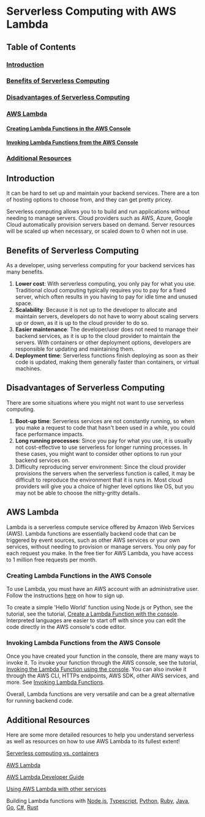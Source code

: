 # Serverless Computing with AWS Lambda

## Table of Contents

### [Introduction](#introduction-1)

### [Benefits of Serverless Computing](#benefits-of-serverless-computing-1)

### [Disadvantages of Serverless Computing](#disadvantages-of-serverless-computing-1)

### [AWS Lambda](#aws-lambda-1)

#### [Creating Lambda Functions in the AWS Console](#creating-lambda-functions-in-the-aws-console-1)

#### [Invoking Lambda Functions from the AWS Console](#invoking-lambda-functions-from-the-aws-console-1)

### [Additional Resources](#additional-resources-1)

## Introduction

It can be hard to set up and maintain your backend services. There are a ton of hosting options to choose from, and they can get pretty pricey.

Serverless computing allows you to to build and run applications without needing to manage servers. Cloud providers such as AWS, Azure, Google Cloud automatically provision servers based on demand. Server resources will be scaled up when necessary, or scaled down to 0 when not in use. 

## Benefits of Serverless Computing

As a developer, using serverless computing for your backend services has many benefits.

1. **Lower cost**: With serverless computing, you only pay for what you use. Traditional cloud computing typically requires you to pay for a fixed server, which often results in you having to pay for idle time and unused space.
2. **Scalability**: Because it is not up to the developer to allocate and maintain servers, developers do not have to worry about scaling servers up or down, as it is up to the cloud provider to do so.
3. **Easier maintenance**: The developer/user does not need to manage their backend services, as it is up to the cloud provider to maintain the servers. With containers or other deployment options, developers are responsible for updating and maintaining them.
4. **Deployment time**: Serverless functions finish deploying as soon as their code is updated, making them generally faster than containers, or virtual machines.

## Disadvantages of Serverless Computing

There are some situations where you might not want to use serverless computing.

1. **Boot-up time**: Serverless services are not constantly running, so when you make a request to code that hasn't been used in a while, you could face performance impacts.
2. **Long running processes**: Since you pay for what you use, it is usually not cost-effective to use serverless for longer running processes. In these cases, you might want to consider other options to run your backend services on.
3. Difficulty reproducing server environment: Since the cloud provider provisions the servers when the serverless function is called, it may be difficult to reproduce the environment that it is runs in. Most cloud providers will give you a choice of higher level options like OS, but you may not be able to choose the nitty-gritty details.

## AWS Lambda

Lambda is a serverless compute service offered by Amazon Web Services (AWS). Lambda functions are essentially backend code that can be triggered by event sources, such as other AWS services or your own services, without needing to provision or manage servers. You only pay for each request you make. In the free tier for AWS Lambda, you have access to 1 million free requests per month.

### Creating Lambda Functions in the AWS Console

To use Lambda, you must have an AWS account with an administrative user. Follow the instructions [here](https://portal.aws.amazon.com/billing/signup) on how to sign up.

To create a simple 'Hello World' function using Node.js or Python, see the tutorial, see the tutorial, [Create a Lambda Function with the console](https://docs.aws.amazon.com/lambda/latest/dg/getting-started.html#getting-started-create-function). Interpreted languages are easier to start off with since you can edit the code directly in the AWS console's code editor.

### Invoking Lambda Functions from the AWS Console

Once you have created your function in the console, there are many ways to invoke it. To invoke your function through the AWS console, see the tutorial, [Invoking the Lambda Function using the console](https://docs.aws.amazon.com/lambda/latest/dg/getting-started.html#get-started-invoke-manually). You can also invoke it through the AWS CLI, HTTPs endpoints, AWS SDK, other AWS services, and more. See [Invoking Lambda Functions](https://docs.aws.amazon.com/lambda/latest/dg/lambda-invocation.html).

Overall, Lambda functions are very versatile and can be a great alternative for running backend code.

## Additional Resources

Here are some more detailed resources to help you understand serverless as well as resources on how to use AWS Lambda to its fullest extent!

[Serverless computing vs. containers](https://www.cloudflare.com/learning/serverless/serverless-vs-containers/#:~:text=In%20a%20container%2Dbased%20architecture,automatically%20scales%20to%20meet%20demand.)

[AWS Lambda](https://aws.amazon.com/lambda)

[AWS Lambda Developer Guide](https://docs.aws.amazon.com/lambda/latest/dg/welcome.html)

[Using AWS Lambda with other services](https://docs.aws.amazon.com/lambda/latest/dg/lambda-services.html)

Building Lambda functions with [Node.js](https://docs.aws.amazon.com/lambda/latest/dg/lambda-nodejs.html), [Typescript](https://docs.aws.amazon.com/lambda/latest/dg/lambda-typescript.html), [Python](https://docs.aws.amazon.com/lambda/latest/dg/lambda-python.html), [Ruby](https://docs.aws.amazon.com/lambda/latest/dg/lambda-ruby.html), [Java](https://docs.aws.amazon.com/lambda/latest/dg/lambda-java.html), [Go](https://docs.aws.amazon.com/lambda/latest/dg/lambda-golang.html), [C#](https://docs.aws.amazon.com/lambda/latest/dg/lambda-csharp.html), [Rust](https://docs.aws.amazon.com/lambda/latest/dg/lambda-rust.html)
